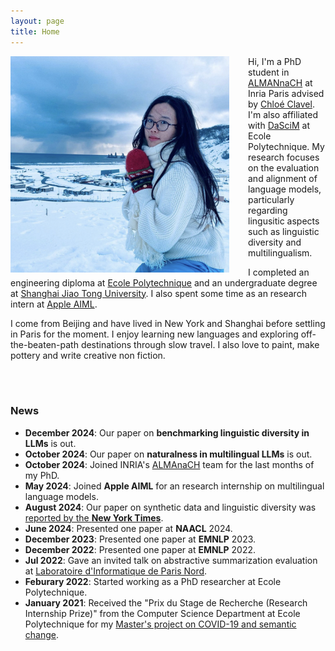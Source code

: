 ```yaml
---
layout: page
title: Home
---
```



<img align="left" style="padding-right: 30px; width: 350px" src="pic_mx.jpg">

Hi, I'm a PhD student in [ALMANnaCH](https://almanach.inria.fr/index-fr.html) at Inria Paris advised by [Chloé Clavel](https://clavel.wp.imt.fr/). I'm also affiliated with [DaSciM](https://www.lix.polytechnique.fr/dascim/) at Ecole Polytechnique. My research focuses on the evaluation and alignment of language models, particularly regarding lingusitic aspects such as linguistic diversity and multilingualism.

I completed an engineering diploma at [Ecole Polytechnique](https://www.polytechnique.edu/) and an undergraduate degree at [Shanghai Jiao Tong University](https://en.sjtu.edu.cn/). I also spent some time as an research intern at [Apple AIML](https://machinelearning.apple.com/).

I come from Beijing and have lived in New York and Shanghai before settling in Paris for the moment. I enjoy learning new languages and exploring off-the-beaten-path destinations through slow travel. I also love to paint, make pottery and write creative non fiction.

<br>
<br>


### News

* **December 2024**: Our paper on **benchmarking linguistic diversity in LLMs** is out.
* **October 2024**: Our paper on **naturalness in multilingual LLMs** is out.
* **October 2024**: Joined INRIA's [ALMAnaCH](https://almanach.inria.fr/index-fr.html) team for the last months of my PhD.
* **May 2024**: Joined **Apple AIML** for an research internship on multilingual language models.
* **August 2024**: Our paper on synthetic data and linguistic diversity was [reported by the **New York Times**](https://www.nytimes.com/interactive/2024/08/26/upshot/ai-synthetic-data.html?unlocked_article_code=1.F04.kJ4l.YL3ADZ0eRmy4).
* **June 2024**: Presented one paper at **NAACL** 2024.
* **December 2023**: Presented one paper at **EMNLP** 2023.
* **December 2022**: Presented one paper at **EMNLP** 2022.
* **Jul 2022**: Gave an invited talk on abstractive summarization evaluation at [Laboratoire d'Informatique de Paris Nord](https://lipn.univ-paris13.fr).
* **Feburary 2022**: Started working as a PhD researcher at Ecole Polytechnique.
* **January 2021**: Received the "Prix du Stage de Recherche (Research Internship Prize)" from the Computer Science Department at Ecole Polytechnique for my [Master's project on COVID-19 and semantic change](https://arxiv.org/abs/2102.07836).
